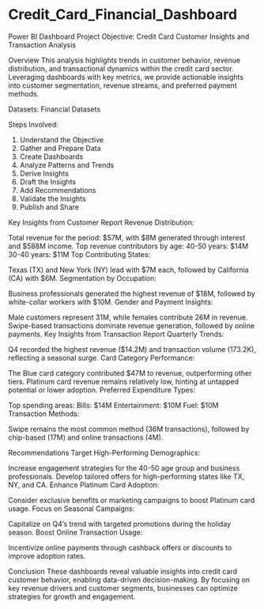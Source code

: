 # Credit_Card_Financial_Dashboard
Power BI Dashboard
Project Objective: 
Credit Card Customer Insights and Transaction Analysis

Overview
This analysis highlights trends in customer behavior, revenue distribution, and transactional dynamics within the credit card sector. Leveraging dashboards with key metrics, we provide actionable insights into customer segmentation, revenue streams, and preferred payment methods.

Datasets: 
Financial Datasets

Steps Involved:
1. Understand the Objective
2. Gather and Prepare Data
3. Create Dashboards
4. Analyze Patterns and Trends
5. Derive Insights
6. Draft the Insights
7. Add Recommendations
8. Validate the Insights
9. Publish and Share

Key Insights from Customer Report
Revenue Distribution:

Total revenue for the period: $57M, with $8M generated through interest and $588M income.
Top revenue contributors by age:
40-50 years: $14M
30-40 years: $11M
Top Contributing States:

Texas (TX) and New York (NY) lead with $7M each, followed by California (CA) with $6M.
Segmentation by Occupation:

Business professionals generated the highest revenue of $18M, followed by white-collar workers with $10M.
Gender and Payment Insights:

Male customers represent 31M, while females contribute 26M in revenue.
Swipe-based transactions dominate revenue generation, followed by online payments.
Key Insights from Transaction Report
Quarterly Trends:

Q4 recorded the highest revenue ($14.2M) and transaction volume (173.2K), reflecting a seasonal surge.
Card Category Performance:

The Blue card category contributed $47M to revenue, outperforming other tiers.
Platinum card revenue remains relatively low, hinting at untapped potential or lower adoption.
Preferred Expenditure Types:

Top spending areas:
Bills: $14M
Entertainment: $10M
Fuel: $10M
Transaction Methods:

Swipe remains the most common method (36M transactions), followed by chip-based (17M) and online transactions (4M).

Recommendations
Target High-Performing Demographics:

Increase engagement strategies for the 40-50 age group and business professionals.
Develop tailored offers for high-performing states like TX, NY, and CA.
Enhance Platinum Card Adoption:

Consider exclusive benefits or marketing campaigns to boost Platinum card usage.
Focus on Seasonal Campaigns:

Capitalize on Q4’s trend with targeted promotions during the holiday season.
Boost Online Transaction Usage:

Incentivize online payments through cashback offers or discounts to improve adoption rates.

Conclusion
These dashboards reveal valuable insights into credit card customer behavior, enabling data-driven decision-making. By focusing on key revenue drivers and customer segments, businesses can optimize strategies for growth and engagement.


